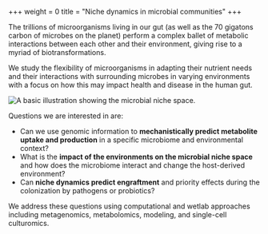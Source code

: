 +++
weight = 0
title = "Niche dynamics in microbial communities"
+++

The trillions of microorganisms living in our gut (as well as the 70 gigatons carbon of microbes on
the planet) perform a complex ballet of metabolic interactions between each other and their
environment, giving rise to a myriad of biotransformations.

We study the flexibility of microorganisms
in adapting their nutrient needs and their interactions with surrounding microbes in varying environments
with a focus on how this may impact health and disease in the human gut.

![A basic illustration showing the microbial niche space.](/media/research/niches.png)

Questions we are interested in are:

- Can we use genomic information to **mechanistically predict metabolite uptake and
  production** in a specific microbiome and environmental context?
- What is the **impact of the environments on the microbial niche space** and how does the
  microbiome interact and change the host-derived environment?
- Can **niche dynamics predict engraftment** and priority effects during the colonization by
  pathogens or probiotics?

We address these questions using computational and wetlab approaches including
metagenomics, metabolomics, modeling, and single-cell culturomics.